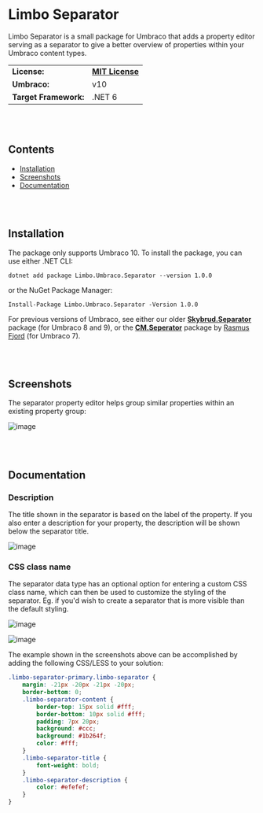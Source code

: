 # Limbo Separator

Limbo Separator is a small package for Umbraco that adds a property editor serving as a separator to give a better overview of properties within your Umbraco content types.

<table>
  <tr>
    <td><strong>License:</strong></td>
    <td><a href="./LICENSE.md"><strong>MIT License</strong></a></td>
  </tr>
  <tr>
    <td><strong>Umbraco:</strong></td>
    <td>v10</td>
  </tr>
  <tr>
    <td><strong>Target Framework:</strong></td>
    <td>.NET 6</td>
  </tr>
</table>

<br /><br />

## Contents

- [Installation](#installation)
- [Screenshots](#screenshots)
- [Documentation](#documentation)

<br /><br />

## Installation

The package only supports Umbraco 10. To install the package, you can use either .NET CLI:

```
dotnet add package Limbo.Umbraco.Separator --version 1.0.0
```

or the NuGet Package Manager:

```
Install-Package Limbo.Umbraco.Separator -Version 1.0.0
```

For previous versions of Umbraco, see either our older [**Skybrud.Separator**](https://github.com/skybrud/Skybrud.Separator) package (for Umbraco 8 and 9), or the [**CM.Seperator**](https://www.nuget.org/packages/CM.Seperator) package by [Rasmus Fjord](https://twitter.com/rasmusfjord?lang=da) (for Umbraco 7).

<br /><br />

## Screenshots

The separator property editor helps group similar properties within an existing property group:

![image](https://user-images.githubusercontent.com/3634580/84443532-1812ef80-ac40-11ea-8077-515c48015070.png)

[NuGetPackage]: https://www.nuget.org/packages/Limbo.Umbraco.Separator
[GitHubRelease]: https://github.com/limbo-works/Limbo.Umbraco.Separator/releases

<br /><br />

## Documentation

### Description

The title shown in the separator is based on the label of the property. If you also enter a description for your property, the description will be shown below the separator title.

![image](https://user-images.githubusercontent.com/3634580/174460208-1f2f4aed-8543-4e98-8878-ea947a8a6c0a.png)

### CSS class name

The separator data type has an optional option for entering a custom CSS class name, which can then be used to customize the styling of the separator. Eg. if you'd wish to create a separator that is more visible than the default styling.

![image](https://user-images.githubusercontent.com/3634580/174460243-7740377b-fca8-470b-8da9-b32cf00fe1a2.png)

![image](https://user-images.githubusercontent.com/3634580/174460227-16fdc933-92ca-4fc9-9bb5-ced462b26f81.png)

The example shown in the screenshots above can be accomplished by adding the following CSS/LESS to your solution:

```css
.limbo-separator-primary.limbo-separator {
    margin: -21px -20px -21px -20px;
    border-bottom: 0;
    .limbo-separator-content {
        border-top: 15px solid #fff;
        border-bottom: 10px solid #fff;
        padding: 7px 20px;
        background: #ccc;
        background: #1b264f;
        color: #fff;
    }
    .limbo-separator-title {
        font-weight: bold;
    }
    .limbo-separator-description {
        color: #efefef;
    }
}
```
